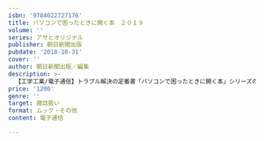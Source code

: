 ```yaml
---
isbn: '9784022727176'
title: パソコンで困ったときに開く本　２０１９
volume: ''
series: アサヒオリジナル
publisher: 朝日新聞出版
pubdate: '2018-10-31'
cover: ''
author: 朝日新聞出版／編集
description: >-
  【工学工業/電子通信】トラブル解決の定番書「パソコンで困ったときに開く本」シリーズの2019年版。最新の「ウィンドウズ10」に対応し、デジタル関連のカタカナ用語がわかるデジタル用語集」や、詳しい対処法付きの「警告メッセージ集」など内容充実。
price: '1200'
genre: ''
target: 雑誌扱い
format: ムック・その他
content: 電子通信

---
```

